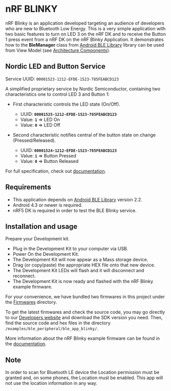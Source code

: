 # nRF BLINKY

nRF Blinky is an application developed targeting an audience of developers who are new to 
Bluetooth Low Energy. This is a very simple application with two basic features to turn on LED 3 
on the nRF DK and to receive the Button 1 press event from a nRF DK on the nRF Blinky Application.
It demonstrates how to the **BleManager** class from 
[Android BLE Library](https://github.com/NordicSemiconductor/Android-BLE-Library/) 
library can be used from View Model 
(see [Architecture Components](https://developer.android.com/topic/libraries/architecture/index.html)).

## Nordic LED and Button Service

Service UUID: `00001523-1212-EFDE-1523-785FEABCD123`

A simplified proprietary service by Nordic Semiconductor, containing two characteristics one to 
control LED 3 and Button 1:

- First characteristic controls the LED state (On/Off).
  - UUID: **`00001525-1212-EFDE-1523-785FEABCD123`**
  - Value: **`1`** => LED On
  - Value: **`0`** => LED Off

- Second characteristic notifies central of the button state on change (Pressed/Released).
  - UUID: **`00001524-1212-EFDE-1523-785FEABCD123`**
  - Value: **`1`** => Button Pressed
  - Value: **`0`** => Button Released
  
For full specification, check out 
[documentation](https://infocenter.nordicsemi.com/topic/sdk_nrf5_v16.0.0/ble_sdk_app_blinky.html?cp=7_1_4_2_2_3).

## Requirements

* This application depends on [Android BLE Library](https://github.com/NordicSemiconductor/Android-BLE-Library/) version 2.2.
* Android 4.3 or newer is required.
* nRF5 DK is required in order to test the BLE Blinky service.

## Installation and usage

Prepare your Development kit.
  - Plug in the Development Kit to your computer via USB.
  - Power On the Development Kit.
  - The Development Kit will now appear as a Mass storage device.
  - Drag (or copy/paste) the appropriate HEX file onto that new device.
  - The Development Kit LEDs will flash and it will disconnect and reconnect.
  - The Development Kit is now ready and flashed with the nRF Blinky example firmware.

For your convenience, we have bundled two firmwares in this project under the 
[Firmwares](https://github.com/NordicSemiconductor/Android-nRF-Blinky/tree/master/Firmwares) 
directory.

To get the latest firmwares and check the source code, you may go directly to our 
[Developers website](http://developer.nordicsemi.com/nRF5_SDK/) 
and download the SDK version you need. Then, find the source code and hex files in the 
directory `/examples/ble_peripheral/ble_app_blinky/`.

More information about the nRF Blinky example firmware can be found in the 
[documentation](https://www.nordicsemi.com/DocLib/Content/SDK_Doc/nRF5_SDK/v15-2-0/ble_sdk_app_blinky).

## Note

In order to scan for Bluetooth LE device the Location permission must be granted and, on some phones, 
the Location must be enabled. This app will not use the location information in any way.